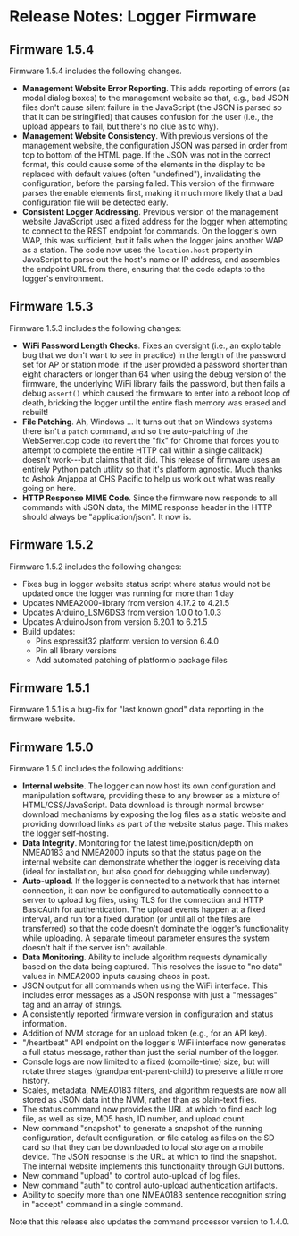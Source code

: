 # Release Notes: Logger Firmware

## Firmware 1.5.4

Firmware 1.5.4 includes the following changes.

* __Management Website Error Reporting__.  This adds reporting of errors (as modal dialog boxes) to the management website so that, e.g., bad JSON files don't cause silent failure in the JavaScript (the JSON is parsed so that it can be stringified) that causes confusion for the user (i.e., the upload appears to fail, but there's no clue as to why).
* __Management Website Consistency__.  With previous versions of the management website, the configuration JSON was parsed in order from top to bottom of the HTML page.  If the JSON was not in the correct format, this could cause some of the elements in the display to be replaced with default values (often "undefined"), invalidating the configuration, before the parsing failed.  This version of the firmware parses the enable elements first, making it much more likely that a bad configuration file will be detected early.
* __Consistent Logger Addressing__.  Previous version of the management website JavaScript used a fixed address for the logger when attempting to connect to the REST endpoint for commands.  On the logger's own WAP, this was sufficient, but it fails when the logger joins another WAP as a station.  The code now uses the `location.host` property in JavaScript to parse out the host's name or IP address, and assembles the endpoint URL from there, ensuring that the code adapts to the logger's environment.

## Firmware 1.5.3

Firmware 1.5.3 includes the following changes:

* __WiFi Password Length Checks__.  Fixes an oversight (i.e., an exploitable bug that we don't want to see in practice) in the length of the password set for AP or station mode: if the user provided a password shorter than eight characters or longer than 64 when using the debug version of the firmware, the underlying WiFi library fails the password, but then fails a debug `assert()` which caused the firmware to enter into a reboot loop of death, bricking the logger until the entire flash memory was erased and rebuilt!
* __File Patching__.  Ah, Windows ...  It turns out that on Windows systems there isn't a `patch` command, and so the auto-patching of the WebServer.cpp code (to revert the "fix" for Chrome that forces you to attempt to complete the entire HTTP call within a single callback) doesn't work---but claims that it did.  This release of firmware uses an entirely Python patch utility so that it's platform agnostic.  Much thanks to Ashok Anjappa at CHS Pacific to help us work out what was really going on here.
* __HTTP Response MIME Code__.  Since the firmware now responds to all commands with JSON data, the MIME response header in the HTTP should always be "application/json".  It now is.

## Firmware 1.5.2

Firmware 1.5.2 includes the following changes:

* Fixes bug in logger website status script where status would not be updated once the logger was running for more than 1 day
* Updates NMEA2000-library from version 4.17.2 to 4.21.5
* Updates Arduino_LSM6DS3 from version 1.0.0 to 1.0.3
* Updates ArduinoJson from version 6.20.1 to 6.21.5
* Build updates:
  * Pins espressif32 platform version to version 6.4.0
  * Pin all library versions
  * Add automated patching of platformio package files

## Firmware 1.5.1

Firmware 1.5.1 is a bug-fix for "last known good" data reporting in the firmware website.

## Firmware 1.5.0

Firmware 1.5.0 includes the following additions:

* __Internal website__.  The logger can now host its own configuration and manipulation software, providing these to any browser as a mixture of HTML/CSS/JavaScript.  Data download is through normal browser download mechanisms by exposing the log files as a static website and providing download links as part of the website status page.  This makes the logger self-hosting.
* __Data Integrity__.  Monitoring for the latest time/position/depth on NMEA0183 and NMEA2000 inputs so that the status page on the internal website can demonstrate whether the logger is receiving data (ideal for installation, but also good for debugging while underway).
* __Auto-upload__.  If the logger is connected to a network that has internet connection, it can now be configured to automatically connect to a server to upload log files, using TLS for the connection and HTTP BasicAuth for authentication.  The upload events happen at a fixed interval, and run for a fixed duration (or until all of the files are transferred) so that the code doesn't dominate the logger's functionality while uploading.  A separate timeout parameter ensures the system doesn't halt if the server isn't available.
* __Data Monitoring__.  Ability to include algorithm requests dynamically based on the data being captured.  This resolves the issue to "no data" values in NMEA2000 inputs causing chaos in post.
* JSON output for all commands when using the WiFi interface.  This includes error messages as a JSON response with just a "messages" tag and an array of strings.
* A consistently reported firmware version in configuration and status information.
* Addition of NVM storage for an upload token (e.g., for an API key).
* "/heartbeat" API endpoint on the logger's WiFi interface now generates a full status message, rather than just the serial number of the logger.
* Console logs are now limited to a fixed (compile-time) size, but will rotate three stages (grandparent-parent-child) to preserve a little more history.
* Scales, metadata, NMEA0183 filters, and algorithm requests are now all stored as JSON data int the NVM, rather than as plain-text files.
* The status command now provides the URL at which to find each log file, as well as size, MD5 hash, ID number, and upload count.
* New command "snapshot" to generate a snapshot of the running configuration, default configuration, or file catalog as files on the SD card so that they can be downloaded to local storage on a mobile device.  The JSON response is the URL at which to find the snapshot.  The internal website implements this functionality through GUI buttons.
* New command "upload" to control auto-upload of log files.
* New command "auth" to control auto-upload authentication artifacts.
* Ability to specify more than one NMEA0183 sentence recognition string in "accept" command in a single command.

Note that this release also updates the command processor version to 1.4.0.
